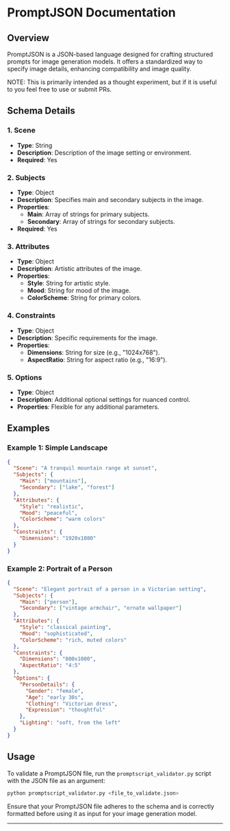 
# PromptJSON Documentation

## Overview
PromptJSON is a JSON-based language designed for crafting structured prompts for image generation models. It offers a standardized way to specify image details, enhancing compatibility and image quality.

NOTE: This is primarily intended as a thought experiment, but if it is useful to you feel free to use or submit PRs.

## Schema Details

### 1. Scene
- **Type**: String
- **Description**: Description of the image setting or environment.
- **Required**: Yes

### 2. Subjects
- **Type**: Object
- **Description**: Specifies main and secondary subjects in the image.
- **Properties**:
  - **Main**: Array of strings for primary subjects.
  - **Secondary**: Array of strings for secondary subjects.
- **Required**: Yes

### 3. Attributes
- **Type**: Object
- **Description**: Artistic attributes of the image.
- **Properties**:
  - **Style**: String for artistic style.
  - **Mood**: String for mood of the image.
  - **ColorScheme**: String for primary colors.

### 4. Constraints
- **Type**: Object
- **Description**: Specific requirements for the image.
- **Properties**:
  - **Dimensions**: String for size (e.g., "1024x768").
  - **AspectRatio**: String for aspect ratio (e.g., "16:9").

### 5. Options
- **Type**: Object
- **Description**: Additional optional settings for nuanced control.
- **Properties**: Flexible for any additional parameters.

## Examples

### Example 1: Simple Landscape
```json
{
  "Scene": "A tranquil mountain range at sunset",
  "Subjects": {
    "Main": ["mountains"],
    "Secondary": ["lake", "forest"]
  },
  "Attributes": {
    "Style": "realistic",
    "Mood": "peaceful",
    "ColorScheme": "warm colors"
  },
  "Constraints": {
    "Dimensions": "1920x1080"
  }
}
```

### Example 2: Portrait of a Person
```json
{
  "Scene": "Elegant portrait of a person in a Victorian setting",
  "Subjects": {
    "Main": ["person"],
    "Secondary": ["vintage armchair", "ornate wallpaper"]
  },
  "Attributes": {
    "Style": "classical painting",
    "Mood": "sophisticated",
    "ColorScheme": "rich, muted colors"
  },
  "Constraints": {
    "Dimensions": "800x1000",
    "AspectRatio": "4:5"
  },
  "Options": {
    "PersonDetails": {
      "Gender": "female",
      "Age": "early 30s",
      "Clothing": "Victorian dress",
      "Expression": "thoughtful"
    },
    "Lighting": "soft, from the left"
  }
}
```

## Usage
To validate a PromptJSON file, run the `promptscript_validator.py` script with the JSON file as an argument:
```bash
python promptscript_validator.py <file_to_validate.json>
```
Ensure that your PromptJSON file adheres to the schema and is correctly formatted before using it as input for your image generation model.

---